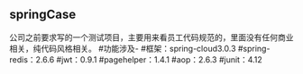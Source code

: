 ## springCase
公司之前要求写的一个测试项目，主要用来看员工代码规范的，里面没有任何商业相关，纯代码风格相关。
#功能涉及-
#框架：spring-cloud3.0.3
#spring-redis：2.6.6
#jwt：0.9.1
#pagehelper：1.4.1
#aop：2.6.3
#junit：4.12
